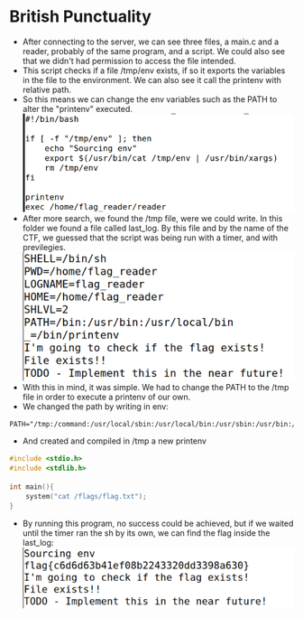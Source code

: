 # **British Punctuality**
- After connecting to the server, we can see three files, a main.c and a reader, probably of the same program, and a script. We could also see that we didn't had permission to access the file intended.
- This script checks if a file /tmp/env exists, if so it exports the variables in the file to the environment. We can also see it call the printenv with relative path.
- So this means we can change the env variables such as the PATH to alter the "printenv" executed.
![1](images/CTFEXTRA1.2.PNG)
- After more search, we found the /tmp file, were we could write. In this folder we found a file called last_log. By this file and by the name of the CTF, we guessed that the script was being run with a timer, and with previlegies.
![1](images/CTFEXTRA1.3.PNG) 
- With this in mind, it was simple. We had to change the PATH to the /tmp file in order to execute a printenv of our own.
- We changed the path by writing in env:
```
PATH="/tmp:/command:/usr/local/sbin:/usr/local/bin:/usr/sbin:/usr/bin:/sbin:/bin"
```
- And created and compiled in /tmp a new printenv
```c
#include <stdio.h>
#include <stdlib.h>

int main(){
    system("cat /flags/flag.txt");
}
```
- By running this program, no success could be achieved, but if we waited until the timer ran the sh by its own, we can find the flag inside the last_log:
![1](images/CTFEXTRA1.1.PNG)